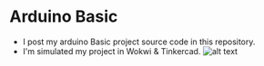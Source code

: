 # Arduino Basic
- I post my arduino Basic project source code in this repository.
- I'm simulated my project in Wokwi & Tinkercad.
![alt text]((https://github.com/Murugavel14/Arduino/blob/main/images.png))
